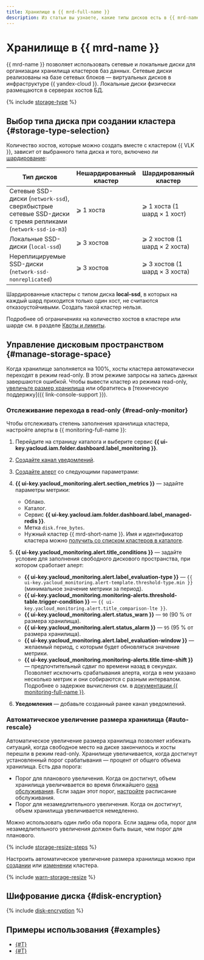 ```yaml
---
title: Хранилище в {{ mrd-full-name }}
description: Из статьи вы узнаете, какие типы дисков есть в {{ mrd-name }} и познакомитесь с особенностями выбора типа диска при создании кластера.
---
```


# Хранилище в {{ mrd-name }}



{{ mrd-name }} позволяет использовать сетевые и локальные диски для организации хранилища кластеров баз данных. Сетевые диски реализованы на базе сетевых блоков — виртуальных дисков в инфраструктуре {{ yandex-cloud }}. Локальные диски физически размещаются в серверах хостов БД.

{% include [storage-type](../../_includes/mdb/mrd/storage-type.md) %}

## Выбор типа диска при создании кластера {#storage-type-selection}

Количество хостов, которые можно создать вместе с кластером {{ VLK }}, зависит от выбранного типа диска и того, включено ли [шардирование](./sharding.md):

| Тип дисков                                                             | Нешардированный кластер  | Шардированный кластер    |
| ------------------------------------------------------------------------- | --------------------------------- | ----------------------------------|
| Сетевые SSD-диски (`network-ssd`), сверхбыстрые сетевые SSD-диски с тремя репликами (`network-ssd-io-m3`)                           | ⩾ 1 хоста                         | ⩾ 1 хоста (1 шард × 1 хост)     |
| Локальные SSD-диски (`local-ssd`)                           | ⩾ 3 хостов                        | ⩾ 2 хостов (1 шард × 2 хоста)    |
| Нереплицируемые SSD-диски (`network-ssd-nonreplicated`)     | ⩾ 3 хостов                        | ⩾ 3 хостов (1 шард × 3 хоста)    |

Шардированные кластеры с типом диска **local-ssd**, в которых на каждый шард приходится только один хост, не считаются отказоустойчивыми. Создать такой кластер нельзя.

Подробнее об ограничениях на количество хостов в кластере или шарде см. в разделе [Квоты и лимиты](./limits.md).


## Управление дисковым пространством {#manage-storage-space}

Когда хранилище заполняется на 100%, хосты кластера автоматически переходят в режим read-only. В этом режиме запросы на запись данных завершаются ошибкой. Чтобы вывести кластер из режима read-only, [увеличьте размер хранилища](../operations/update.md#change-disk-size) или обратитесь в [техническую поддержку]({{ link-console-support }}).

### Отслеживание перехода в read-only {#read-only-monitor}

Чтобы отслеживать степень заполнения хранилища кластера, настройте алерты в {{ monitoring-full-name }}:

1. Перейдите на страницу каталога и выберите сервис **{{ ui-key.yacloud.iam.folder.dashboard.label_monitoring }}**.
1. [Создайте канал уведомлений](../../monitoring/operations/alert/create-channel.md).
1. [Создайте алерт](../../monitoring/operations/alert/create-alert.md) со следующими параметрами:

  1. **{{ ui-key.yacloud_monitoring.alert.section_metrics }}** — задайте параметры метрики:

      * Облако.
      * Каталог.
      * Сервис **{{ ui-key.yacloud.iam.folder.dashboard.label_managed-redis }}**.
      * Метка `disk.free_bytes`.
      * Нужный кластер {{ mrd-short-name }}. Имя и идентификатор кластера можно [получить со списком кластеров в каталоге](../operations/cluster-list.md#list-clusters).

  1. **{{ ui-key.yacloud_monitoring.alert.title_conditions }}** — задайте условие для заполнения свободного дискового пространства, при котором сработает алерт:

      * **{{ ui-key.yacloud_monitoring.alert.label_evaluation-type }}** — `{{ ui-key.yacloud_monitoring.alert-template.threshold-type.min }}` (минимальное значение метрики за период).
      * **{{ ui-key.yacloud_monitoring.monitoring-alerts.threshold-table.trigger-condition }}** — `{{ ui-key.yacloud_monitoring.alert.title_comparison-lte }}`.
      * **{{ ui-key.yacloud_monitoring.alert.status_warn }}** — `90` (90 % от размера хранилища).
      * **{{ ui-key.yacloud_monitoring.alert.status_alarm }}** — `95` (95 % от размера хранилища).
      * **{{ ui-key.yacloud_monitoring.alert.label_evaluation-window }}** — желаемый период, с которым будет обновляться значение метрики.
      * **{{ ui-key.yacloud_monitoring.monitoring-alerts.title.time-shift }}** — предпочтительный сдвиг по времени назад в секундах. Позволяет исключить срабатывания алерта, когда в нем указано несколько метрик и они собираются с разным интервалом. Подробнее о задержке вычисления см. в [документации {{ monitoring-full-name }}](../../monitoring/concepts/alerting/alert.md#evaluation-delay).

  1. **Уведомления** — добавьте созданный ранее канал уведомлений.

### Автоматическое увеличение размера хранилища {#auto-rescale}

Автоматическое увеличение размера хранилища позволяет избежать ситуаций, когда свободное место на диске закончилось и хосты перешли в режим read-only. Хранилище увеличивается, когда достигнут установленный порог срабатывания — процент от общего объема хранилища. Есть два порога:

* Порог для планового увеличения. Когда он достигнут, объем хранилища увеличивается во время ближайшего [окна обслуживания](maintenance.md#maintenance-window). Если задан этот порог, [настройте](../operations/update.md#change-additional-settings) расписание обслуживания.
* Порог для незамедлительного увеличения. Когда он достигнут, объем хранилища увеличивается немедленно.

Можно использовать один либо оба порога. Если заданы оба, порог для незамедлительного увеличения должен быть выше, чем порог для планового.

{% include [storage-resize-steps](../../_includes/mdb/mrd/storage-resize-steps.md) %}

Настроить автоматическое увеличение размера хранилища можно при [создании](../operations/cluster-create.md) или [изменении](../operations/update.md#disk-size-autoscale) кластера.


{% include [warn-storage-resize](../../_includes/mdb/mrd/warn-storage-resize.md) %}



## Шифрование диска {#disk-encryption}

{% include [disk-encryption](../../_includes/mdb/disk-encryption.md) %}


## Примеры использования {#examples}

* [{#T}](../tutorials/redis-as-php-sessions-storage.md)
* [{#T}](../tutorials/data-migration.md)
